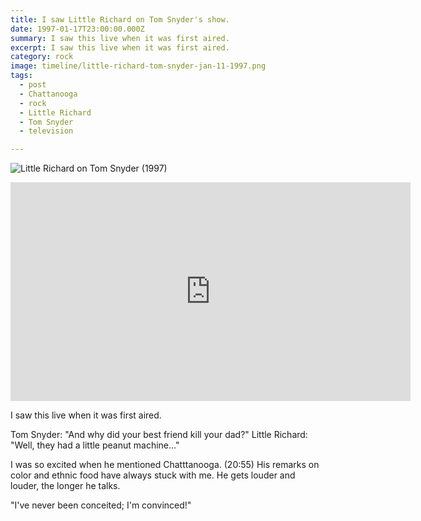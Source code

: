 ```yaml
---
title: I saw Little Richard on Tom Snyder's show.
date: 1997-01-17T23:00:00.000Z
summary: I saw this live when it was first aired.
excerpt: I saw this live when it was first aired.
category: rock
image: timeline/little-richard-tom-snyder-jan-11-1997.png
tags:
  - post 
  - Chattanooga
  - rock
  - Little Richard
  - Tom Snyder
  - television

---
```



![Little Richard on Tom Snyder (1997)](/static/img/rock/little-richard-tom-snyder-jan-11-1997.png)

<iframe width="640" height="350" src="https://www.youtube.com/embed/4mB3u2jGGXY" frameborder="0" allow="accelerometer; autoplay; encrypted-media; gyroscope; picture-in-picture" allowfullscreen></iframe>

I saw this live when it was first aired.

Tom Snyder: "And why did your best friend kill your dad?"
Little Richard: "Well, they had a little peanut machine..."

I was so excited when he mentioned Chatttanooga. (20:55) His remarks on color and ethnic food have always stuck with me. He gets louder and louder, the longer he talks.

"I've never been conceited; I'm convinced!"
